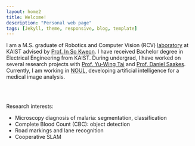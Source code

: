 ```yaml
---
layout: home2
title: Welcome!
description: "Personal web page"
tags: [Jekyll, theme, responsive, blog, template]
---
```


I am a M.S. graduate of Robotics and Computer Vision (RCV) [laboratory](http://rcv.kaist.ac.kr/) at KAIST advised by [Prof. In So Kweon](https://scholar.google.com/citations?user=XA8EOlEAAAAJ&hl=en). I have received Bachelor degree in Electrical Engineering from KAIST. During undergrad, I have worked on several research projects with [Prof. Yu-Wing Tai](https://scholar.google.com/citations?user=nFhLmFkAAAAJ&hl=en) and [Prof. Daniel Saakes](http://mid.kaist.ac.kr/people/). Currently, I am working in [NOUL](https://noul.kr/), developing artificial intelligence for a medical image analysis.

<br><br>

Research interests:
* Microscopy diagnosis of malaria: segmentation, classification
* Complete Blood Count (CBC): object detection
* Road markings and lane recognition
* Cooperative SLAM

